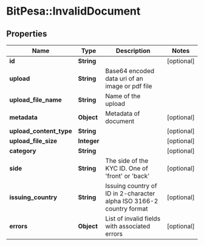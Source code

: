 # BitPesa::InvalidDocument

## Properties
Name | Type | Description | Notes
------------ | ------------- | ------------- | -------------
**id** | **String** |  | [optional] 
**upload** | **String** | Base64 encoded data uri of an image or pdf file | 
**upload_file_name** | **String** | Name of the upload | 
**metadata** | **Object** | Metadata of document | [optional] 
**upload_content_type** | **String** |  | [optional] 
**upload_file_size** | **Integer** |  | [optional] 
**category** | **String** |  | [optional] 
**side** | **String** | The side of the KYC ID. One of &#39;front&#39; or &#39;back&#39; | [optional] 
**issuing_country** | **String** | Issuing country of ID in 2-character alpha ISO 3166-2 country format | [optional] 
**errors** | **Object** | List of invalid fields with associated errors | [optional] 


